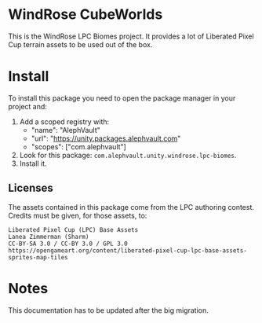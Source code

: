 # WindRose CubeWorlds

This is the WindRose LPC Biomes project. It provides a lot of Liberated Pixel Cup terrain assets to be used out of the box.

# Install
To install this package you need to open the package manager in your project and:

  1. Add a scoped registry with:
     - "name": "AlephVault"
     - "url": "https://unity.packages.alephvault.com"
     - "scopes": ["com.alephvault"]
  2. Look for this package: `com.alephvault.unity.windrose.lpc-biomes`.
  3. Install it.

Licenses
--------

The assets contained in this package come from the LPC authoring contest. Credits must be given, for those assets, to:

    Liberated Pixel Cup (LPC) Base Assets 
    Lanea Zimmerman (Sharm)
    CC-BY-SA 3.0 / CC-BY 3.0 / GPL 3.0
    https://opengameart.org/content/liberated-pixel-cup-lpc-base-assets-sprites-map-tiles

# Notes
This documentation has to be updated after the big migration.
